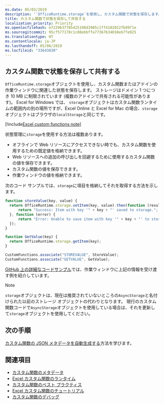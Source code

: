 ```yaml
---
ms.date: 05/03/2019
description: '`OfficeRuntime.storage`を使用し、カスタム関数で状態を保存します。'
title: カスタム関数で状態を保存して共有する
localization_priority: Priority
ms.openlocfilehash: e7229637705425198d3905c1ff4102022fb99f1e
ms.sourcegitcommit: 95cf577178c1c88ebbffa77367634658eb7fe925
ms.translationtype: HT
ms.contentlocale: ja-JP
ms.lasthandoff: 05/06/2019
ms.locfileid: "33643830"
---
```

## <a name="save-and-share-state-in-custom-functions"></a>カスタム関数で状態を保存して共有する

`OfficeRuntime.storage`オブジェクトを使用し、カスタム関数またはアドインの作業ウィンドウに関連した状態を保存します。 ストレージはドメイン 1 つにつき 10 MB に制限されています (複数のアドインで共有される可能性があります)。 Excel for Windows では、 `storage`オブジェクトはカスタム関数ランタイムの範囲内の別の場所ですが、Excel Online と Excel for Mac の場合、`storage`オブジェクトはブラウザの`localStorage`と同じです。

[!include[Excel custom functions note](../includes/excel-custom-functions-note.md)]

状態管理に`storage`を使用する方法は複数あります。

- オフラインで Web リソースにアクセスできない時でも、カスタム関数を使用するための既定値を格納できます。
- Web リソースへの追加の呼び出しを回避するために使用するカスタム関数の値を保存できます。
- カスタム関数の値を保存できます。
- 作業ウィンドウの値を格納できます。

次のコード サンプルでは、`storage`に項目を格納してそれを取得する方法を示します。

```js
function storeValue(key, value) {
  return OfficeRuntime.storage.setItem(key, value).then(function (result) {
      return "Success: Item with key '" + key + "' saved to storage.";
  }, function (error) {
      return "Error: Unable to save item with key '" + key + "' to storage. " + error;
  });
}

function GetValue(key) {
  return OfficeRuntime.storage.getItem(key);
}

CustomFunctions.associate("STOREVALUE", StoreValue);
CustomFunctions.associate("GETVALUE", GetValue);
```

[GitHub 上の詳細なコードサンプル](https://github.com/OfficeDev/PnP-OfficeAddins/tree/master/Excel-custom-functions/AsyncStorage)では、作業ウィンドウに上記の情報を受け渡す例を紹介しています。

>[!NOTE]
> `storage`オブジェクトは、現在は推奨されていないところの`AsyncStorage`と名付けられた以前のストレージ オブジェクトの代わりとなります。 現行のカスタム関数コードで`AsyncStorage`オブジェクトを使用している場合は、それを更新して`storage`オブジェクトを使用してください。

## <a name="next-steps"></a>次の手順
[カスタム関数の JSON メタデータを自動生成する](custom-functions-json-autogeneration.md)方法を学びます。 

## <a name="see-also"></a>関連項目

* [カスタム関数のメタデータ](custom-functions-json.md)
* [Excel カスタム関数のランタイム](custom-functions-runtime.md)
* [カスタム関数のベスト プラクティス](custom-functions-best-practices.md)
* [Excel カスタム関数のチュートリアル](../tutorials/excel-tutorial-create-custom-functions.md)
* [カスタム関数のデバッグ](custom-functions-debugging.md)
